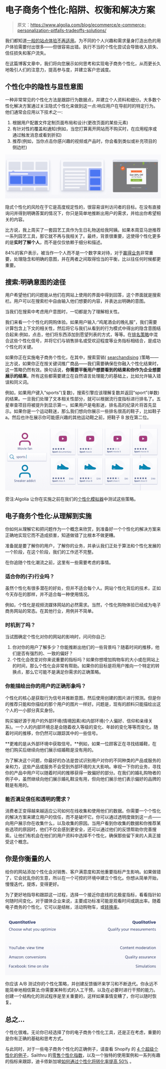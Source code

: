 # 电子商务个性化:陷阱、权衡和解决方案

> 原文：<https://www.algolia.com/blog/ecommerce/e-commerce-personalization-pitfalls-tradeoffs-solutions/>

我们都知道[一般的站点体验不再适用](https://www.forbes.com/sites/blakemorgan/2020/02/18/50-stats-showing-the-power-of-personalization/#29ecc8492a94)。为不同的个人兴趣和需求量身打造出色的用户体验需要付出很多——但很容易出错。执行不当的个性化尝试会导致收入损失、信任损失和客户流失。

在这篇博客文章中，我们将向您展示如何思考和实现电子商务个性化，从而更长久地吸引人们的注意力，提高参与度，并建立客户忠诚度。

## [](#implicit-versus-explicit-intent-in-personalization)个性化中的隐性与显性意图

一种非常常见的个性化方法是跟踪行为数据点，并建立个人资料和细分。大多数个性化解决方案通过关注隐式个性化来做到这一点:响应用户在导航时的特定行为。他们通常会应用以下技术之一:

1.  根据用户配置文件定制页面布局和设计(更改页面的某些元素)
2.  有针对性的覆盖和通知(例如，当您打算离开网站而不购买时，在应用程序或通过触发消息或看到折扣)
3.  推荐(例如，当你点击你感兴趣的视频或产品时，你会看到类似或补充项目的侧边栏)

[![e-commerce personalization methods based on implicit intent](img/6f6c983b71530f0f1c7535cad26996a0.png)](https://blog-api.algolia.com/wp-content/uploads/2020/07/image3-1.png)

隐式个性化的风险在于它是高度规定性的，很容易误判访问者的目标。在没有直接询问并得到明确答案的情况下，你只是简单地推断出用户的需求，并给出你希望相关的内容。

比方说，我上周买了一套园艺工具作为生日礼物送给我阿姨。如果本周亚马逊推荐一系列园艺工具，那它就不再与我相关了。最终，背景很重要，这使得个性化更多的是**实时了解个人**，而不是仅仅依赖于细分和描述。

84%的客户表示，被当作一个人而不是一个数字来对待，对于[赢得业务](https://www.salesforce.com/research/customer-expectations/)非常重要，处理隐含和明确的意图，并在两者之间取得恰当的平衡，比以往任何时候都更重要。

## [](#search-the-gateway-to-explicit-intent)搜索:明确意图的途径

用户希望他们的问题能从他们在网站上使用的界面中得到回答，这个界面就是搜索栏。用户可以在搜索栏中自由输入他们想要的内容，并表达出明确的意图。

当我们在搜索中考虑用户意图时，一切都是为了理解相关性。

我们来看一个个性化的网购体验。如果用户输入:“鸡尾酒会的晚礼服”，我们需要计算包含上下文的相关性，然后将它与我们从看到的行为模式中得出的隐含意图结合起来:例如，点击，他们将东西添加到愿望列表的方式，等等。在[排名策略](https://www.algolia.com/doc/guides/managing-results/must-do/custom-ranking/)中混合这些个性化信号，并将它们与销售排名或受欢迎程度等业务指标相结合，是成功个性化的关键。

如果你正在实施电子商务个性化，在其中，搜索营销( [searchandising](https://blog.algolia.com/what-is-searchandising/) )策略——比方说，如果你正在按关键词推广商品——我们需要确保在你融入个性化结果时，这一策略仍然有效。换句话说，**你需要平衡用户想要看到的结果和你作为企业想要展示的结果**。所有这些都需要建立在自然语言处理能力的基础上，比如允许输入错误和同义词。

例如，如果用户键入“sports”(复数)，搜索引擎应该理解复数并返回“sport”(单数)的结果。一旦我们处理了文本相关性部分，就可以根据流行度指标进行排名了。五星审查项目将被提升到显示第一。如果用户是电影迷，排名高的纪录片将首先显示。如果你是一个运动鞋迷，那么我们想向你展示一些排名很高的鞋子，比如鞋子 a。然后也许在展示你可能感兴趣的其他运动鞋之前，把鞋子 B 放在第二位。

[![personalized shopping experience for shoes](img/83fcfec25c5ec6331c51c0854ef66f26.png)](https://blog-api.algolia.com/wp-content/uploads/2020/07/image1-1.png)

旁注:Algolia 让你在实施之前在我们的[个性化模拟器](https://blog.algolia.com/build-better-search-personalization-with-control-and-visibility/)中测试这些策略。

## [](#e-commerce-personalization-from-understanding-to-implementing)电子商务个性化:从理解到实施

你如何从理解它和把问题作为一个概念来欣赏，到准备好一个个性化的解决方案来正确地实现它而不造成损害，知道做错了比根本不做更糟。

准备就是要了解你的用户，了解你的业务，并承认我们正处于算法和个性化发展的一个阶段，在这个阶段，我们的工作还不完整。

在你追随个性化潮流之前，这里有一些需要考虑的事情。

### [](#is-it-right-for-your-subindustry)适合你的(子)行业吗？

虽然个性化有很多潜在的好处，但并不适合每个人。网站个性化背后的技术，正如今天存在的那样，并不适合每一种使用情况。

例如，个性化是视频流媒体网站的必然需求。当然，个性化购物体验已经成为电子商务网站的常态。在其他行业，用例并不简单。

### [](#is-it-the-right-time)时机到了吗？

当试图确定个性化对你的网站的影响时，问问你自己:

1.  你对你的用户了解多少？你能推断出他们的一些背景吗？随着时间的推移，他们是否有强烈的、一致的偏好？
2.  个性化会改变对你来说重要的指标吗？如果你想增加购物车的大小或在网站上的时间，那么个性化会非常有帮助。如果你的目标是将用户推向一个特定的转换点，那么它可能不是满足你需求的正确策略。

### [](#are-you-able-to-paint-the-right-picture-of-your-users)你能描绘出你的用户的正确形象吗？

个性化的核心是获取行为信号并推断意图，然后使用创建的图片进行预测。但是你的推荐只能和你描绘的那个用户的图片一样好。问题是，现有的颜料只能描绘出这个人的一小部分真实身份。

购买偏好源于用户的外部环境(情境因素)和内部环境(个人偏好、信仰和亲缘关系)。一个人的内部环境总是会随着收入等级的变化、年龄的变化等等而变化。随着时间的推移，你仍然可以跟踪其中的一些信号。

**更难的是从外部环境中获取信号。**例如，如果一位顾客正在寻找结婚鞋，在他们购买后继续向他们展示结婚鞋是没有用的。

为了解决这个问题，你最好的办法是尝试识别用户对你的不同种类的产品或服务的亲和力，这些产品或服务不会受到外部环境的太大影响。审视一下你的业务，寻找你的产品中用户可以随着时间的推移获得一致偏好的部分。在我们的婚礼购物者的例子中，虽然继续向他们展示婚礼鞋没有用，但向他们展示他们表示偏好的品牌的鞋是有用的。

### [](#can-you-meet-the-demand-for-trust-and-transparency)能否满足信任和透明的需求？

消费者正变得越来越适应公司如何在线收集和使用他们的数据。你需要一个个性化的解决方案来建立用户的信任，而不是破坏它。你可以通过透明度做到这一点——向用户展示你在收集什么，以及收集的原因。当用户看到你收集的数据和你推荐某些选项的原因时，他们不仅会感到更安全，还可以通过他们的反馈帮助你完善搜索。让他们有机会在他们的用户资料中选择不个性化，确保那些留下来的人真正接受这个概念。

## [](#you-are-what-you-measure)你是你衡量的人

给你的网站添加个性化会对销售、客户满意度和其他重要指标产生影响。如果做错了，它会扰乱你的生意，所以在一个可控的环境中建立个性化。你想从简单开始，慢慢迭代，提炼，变得更好。

为了更好地指导和跟踪这一过程，选择一个接近你底线的北极星指标，看看指针如何随时间变化。对于媒体企业来说，主要成功标准可能是观看时间或跳出率。随着电子商务的个性化，它可以是结帐，活动购物车，或[转换率](https://www.hotjar.com/conversion-rate-optimization/)。

[![](img/795226cea46abc35e96ce442f95bf6e4.png)](https://blog-api.algolia.com/wp-content/uploads/2020/07/image2-1.png)

你应该 A/B 测试你的个性化策略，并创建反馈循环来学习和不断迭代。你永远不能简单地相信算法:你需要某种形式的人工干预，以及在必要时进行干预的能力。创建一个结构化的测试程序是至关重要的，这样如果事情变糟了，你可以随时恢复。

## [](#in-summary)总之…

个性化很难。无论你已经选择了你的电子商务个性化工具，还是正在考虑，重要的是你有正确的基础和思考方式。

与此同时，对于一些电子商务个性化的正确例子，请查看 Shopify 的 [4 个超级个性化的例子](https://www.shopify.com/retail/hyper-personalization-4-retail-examples)，Sailthru 的[零售个性化指数](https://www.sailthru.com/personalization-index/)，以及一个独特的使用案例和一系列有趣的指标来跟踪，迪卡侬新加坡[如何通过个性化将转化率提高 50%](https://resources.algolia.com/customer-stories-repo/decathlon-singapore) 。